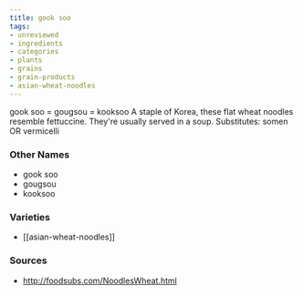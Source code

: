 ```yaml
---
title: gook soo
tags:
- unreviewed
- ingredients
- categories
- plants
- grains
- grain-products
- asian-wheat-noodles
---
```

gook soo = gougsou = kooksoo A staple of Korea, these flat wheat noodles resemble fettuccine. They're usually served in a soup. Substitutes: somen OR vermicelli

### Other Names

* gook soo
* gougsou
* kooksoo

### Varieties

* [[asian-wheat-noodles]]

### Sources
* http://foodsubs.com/NoodlesWheat.html
